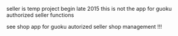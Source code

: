 seller is  temp project begin late 2015 
this is not the app for guoku authorized seller functions

see shop app for guoku autorized seller shop management !!!
